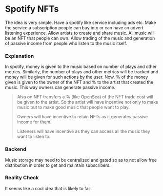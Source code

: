 # Spotify NFTs
The idea is very simple. Have a spotify like service including ads etc.
Make the service a subscription people can buy into or can have an advert listening experience.
Allow artists to create and share music.
All music will be an NFT that people can own.
Allow trading of the music and generation of passive income from people who listen to the music itself.

### Explanation
In spotify, money is given to the music based on number of plays and other metrics.
Similarly, the number of plays and other metrics will be tracked and money will be given for such actions by the user.
Now, % of the money given is given to the owner of the NFT and % to the artist that created the music.
This way owners can generate passive income.

> Also on NFT transfers a % (like OpenSea) of the NFT trade cost will be given to the artist.
> So the artist will have incentive not only to make music but to make good music that people want to play.
>
> Owners will have incentive to retain NFTs as it generates passive income for them.
>
> Listeners will have incentive as they can access all the music they want to listen to.

### Backend
Music storage may need to be centralized and gated so as to not allow free distribution in order to get and maintain subscribers.

### Reality Check
It seems like a cool idea that is likely to fail.

